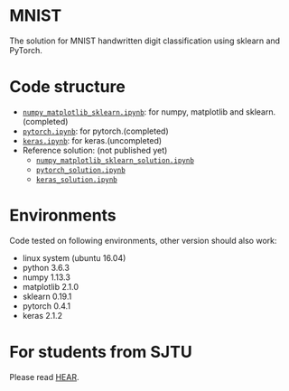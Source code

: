 # MNIST
The solution for MNIST handwritten digit classification using sklearn and PyTorch.

# Code structure
* [`numpy_matplotlib_sklearn.ipynb`](numpy_matplotlib_sklearn.ipynb): for numpy, matplotlib and sklearn.(completed)
* [`pytorch.ipynb`](pytorch.ipynb): for pytorch.(completed)
* [`keras.ipynb`](keras.ipynb): for keras.(uncompleted)
* Reference solution: (not published yet)
    * [`numpy_matplotlib_sklearn_solution.ipynb`](numpy_matplotlib_sklearn_solution.ipynb)
    * [`pytorch_solution.ipynb`](pytorch_solution.ipynb)
    * [`keras_solution.ipynb`](keras_solution.ipynb)

# Environments
Code tested on following environments, other version should also work:
* linux system (ubuntu 16.04) 
* python 3.6.3
* numpy 1.13.3
* matplotlib 2.1.0
* sklearn 0.19.1
* pytorch 0.4.1
* keras 2.1.2

# For students from SJTU
Please read [HEAR](EE369.md).
